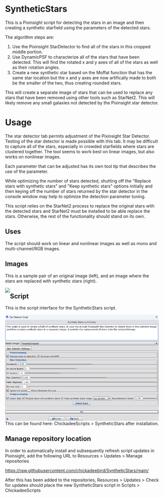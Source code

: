# SyntheticStars

This is a Pixinsight script for detecting the stars in an image and then creating a synthetic starfield using the parameters of the detected stars.

The algorithm steps are:

1. Use the Pixinsight StarDetector to find all of the stars in this cropped middle portion.
2. Use DynamicPSF to characterize all of the stars that have been detected. This will find the rotated x and y axes of all of the stars as well as their rotation angles.
3. Create a new synthetic star based on the Moffat function that has the same star location but the x and y axes are now artifically made to both be the smaller of the two, thus creating rounded stars.

This will create a separate image of stars that can be used to replace any stars that have been removed using other tools such as StarNet2. This will likely remove any small galaxies not detected by the Pixinsight star detector.

# Usage

The star detector tab permits adjustment of the Pixinsight Star Detector. Testing of the star detector is made possible with this tab. It may be difficult to capture all of the stars, especially in crowded starfields where stars are clustered together. The tool seems to work best on linear images, but also works on nonlinear images.

Each parameter that can be adjusted has its own tool tip that describes the use of the parameter.

While optimizing the number of stars detected, shutting off the "Replace stars with synthetic stars" and "Keep synthetic stars" options initially and then keying off the number of stars returned by the star detector in the console window may help to optimize the detection parameter tuning.

This script relies on the StarNet2 process to replace the original stars with the detected stars and StarNet2 must be installed to be able replace the stars. Otherwise, the rest of the functionality should stand on its own.

## Uses

The script should work on linear and nonlinear images as well as mono and multi-channel/RGB images.

## Images

This is a sample pair of an original image (left), and an image where the stars are replaced with synthetic stars (right).

<img src="./figs/Synthetic stars replaced.png" text='Synthetic stars script - left original stars, right replaced with synthetic stars' align=left />

## Script

This is the script interface for the SyntheticStars script.

<img src="./figs/SyntheticStars script.png" text='SyntheticStars script' align=left />

This can be found here: ChickadeeScripts > SyntheticStars after installation.

## Manage repository location

In order to automatically install and subsequently refresh script updates in Pixinsight, add the following URL to Resources > Updates > Manage repositories

https://raw.githubusercontent.com/chickadeebird/SyntheticStars/main/

After this has been added to the repositories, Resources > Updates > Check for updates should place the new SyntheticStars script in Scripts > ChickadeeScripts


